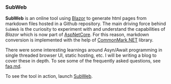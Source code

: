 ### SubWeb

**SubWeb** is an online tool using [Blazor][Blazor] to generate html pages from markdown files hosted in a Github repository. The main driving force behind `SubWeb` is the curiosity to experiment with and understand the capabilities of *Blazor* which is now part of [AspNetCore][AspNetGit]. For this reason, markdown conversion is implemented with the help of [CommonMark.NET][CommonMarkGit] library. 

There were some interesting learnings around Asyn/Await programming in single threaded browser UI, static hosting, etc. I will be writing a blog to cover these in depth. To see some of the frequently asked questions, see [faq.md][SubWebFAQ].

To see the tool in action, launch [SubWeb][SubWeb].


[Blazor]: https://dotnet.microsoft.com/apps/aspnet/web-apps/client
[AspNetGit]: https://github.com/aspnet/AspNetCore
[CommonMarkGit]: https://github.com/Knagis/CommonMark.NET
[SubWebFAQ]: https://subweb.azurewebsites.net/martinmthomas/subweb/faq.md
[SubWeb]: https://subweb.azurewebsites.net

[link1]: https://github.com/aspnet/Blazor/issues/1413
[link2]: https://itnext.io/mvvm-and-blazor-components-and-statehaschanged-a31be365638b
